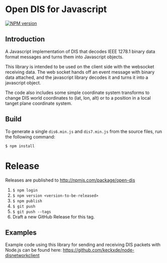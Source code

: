 # Open DIS for Javascript

<span class="badge-npmversion"><a href="https://npmjs.org/package/open-dis" title="View this project on NPM"><img src="https://img.shields.io/npm/v/open-dis.svg" alt="NPM version" /></a></span>

## Introduction

A Javascript implementation of DIS that decodes IEEE 1278.1
binary data format messages and turns them into Javascript
objects.

This library is intended to be used on the client side with
the websocket receiving data. The web socket hands off an
event message with binary data attached, and the javascript
library decodes it and turns it into a javascript object.

The code also includes some simple coordinate system transforms
to change DIS world coordinates to (lat, lon, alt) or to a
position in a local tanget plane coordinate system.

## Build

To generate a single `dis6.min.js` and `dis7.min.js` from the source files, run the following command:

`$ npm install`

# Release

Releases are published to http://npmjs.com/package/open-dis

1. `$ npm login`
1. `$ npm version <version-to-be-released>`
1. `$ npm publish`
1. `$ git push`
1. `$ git push --tags`
1. Draft a new GitHub Release for this tag.

## Examples

Example code using this library for sending and receiving DIS packets with Node.js can be found here: https://github.com/keckxde/node-disnetworkclient 
